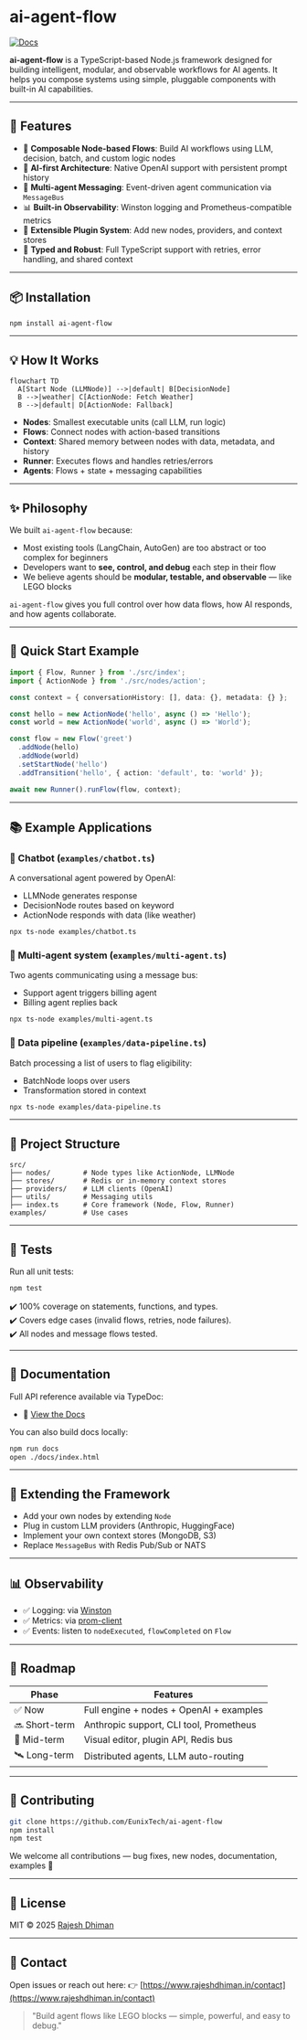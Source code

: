 # ai-agent-flow

[![Docs](https://img.shields.io/badge/docs-typedoc-blue.svg)](https://EunixTech.github.io/ai-agent-flow)

**ai-agent-flow** is a TypeScript-based Node.js framework designed for building intelligent, modular, and observable workflows for AI agents. It helps you compose systems using simple, pluggable components with built-in AI capabilities.

---

## 🚀 Features

- 🔄 **Composable Node-based Flows**: Build AI workflows using LLM, decision, batch, and custom logic nodes
- 🧠 **AI-first Architecture**: Native OpenAI support with persistent prompt history
- 📡 **Multi-agent Messaging**: Event-driven agent communication via `MessageBus`
- 📊 **Built-in Observability**: Winston logging and Prometheus-compatible metrics
- 🔌 **Extensible Plugin System**: Add new nodes, providers, and context stores
- 🔐 **Typed and Robust**: Full TypeScript support with retries, error handling, and shared context

---

## 📦 Installation

```bash
npm install ai-agent-flow
```

---

## 💡 How It Works

```mermaid
flowchart TD
  A[Start Node (LLMNode)] -->|default| B[DecisionNode]
  B -->|weather| C[ActionNode: Fetch Weather]
  B -->|default| D[ActionNode: Fallback]
```

- **Nodes**: Smallest executable units (call LLM, run logic)
- **Flows**: Connect nodes with action-based transitions
- **Context**: Shared memory between nodes with data, metadata, and history
- **Runner**: Executes flows and handles retries/errors
- **Agents**: Flows + state + messaging capabilities

---

## ✨ Philosophy

We built `ai-agent-flow` because:

- Most existing tools (LangChain, AutoGen) are too abstract or too complex for beginners
- Developers want to **see, control, and debug** each step in their flow
- We believe agents should be **modular, testable, and observable** — like LEGO blocks

`ai-agent-flow` gives you full control over how data flows, how AI responds, and how agents collaborate.

---

## 🧠 Quick Start Example

```ts
import { Flow, Runner } from './src/index';
import { ActionNode } from './src/nodes/action';

const context = { conversationHistory: [], data: {}, metadata: {} };

const hello = new ActionNode('hello', async () => 'Hello');
const world = new ActionNode('world', async () => 'World');

const flow = new Flow('greet')
  .addNode(hello)
  .addNode(world)
  .setStartNode('hello')
  .addTransition('hello', { action: 'default', to: 'world' });

await new Runner().runFlow(flow, context);
```

---

## 📚 Example Applications

### 🔮 Chatbot (`examples/chatbot.ts`)

A conversational agent powered by OpenAI:

- LLMNode generates response
- DecisionNode routes based on keyword
- ActionNode responds with data (like weather)

```bash
npx ts-node examples/chatbot.ts
```

### 🤝 Multi-agent system (`examples/multi-agent.ts`)

Two agents communicating using a message bus:

- Support agent triggers billing agent
- Billing agent replies back

```bash
npx ts-node examples/multi-agent.ts
```

### 🧪 Data pipeline (`examples/data-pipeline.ts`)

Batch processing a list of users to flag eligibility:

- BatchNode loops over users
- Transformation stored in context

```bash
npx ts-node examples/data-pipeline.ts
```

---

## 📁 Project Structure

```
src/
├── nodes/        # Node types like ActionNode, LLMNode
├── stores/       # Redis or in-memory context stores
├── providers/    # LLM clients (OpenAI)
├── utils/        # Messaging utils
├── index.ts      # Core framework (Node, Flow, Runner)
examples/         # Use cases
```

---

## 🧪 Tests

Run all unit tests:

```bash
npm test
```

✔️ 100% coverage on statements, functions, and types.  
✔️ Covers edge cases (invalid flows, retries, node failures).  
✔️ All nodes and message flows tested.

---

## 📖 Documentation

Full API reference available via TypeDoc:

- 📘 [View the Docs](https://EunixTech.github.io/ai-agent-flow)

You can also build docs locally:

```bash
npm run docs
open ./docs/index.html
```

---

## 🔌 Extending the Framework

- Add your own nodes by extending `Node`
- Plug in custom LLM providers (Anthropic, HuggingFace)
- Implement your own context stores (MongoDB, S3)
- Replace `MessageBus` with Redis Pub/Sub or NATS

---

## 📊 Observability

- ✅ Logging: via [Winston](https://github.com/winstonjs/winston)
- ✅ Metrics: via [prom-client](https://github.com/siimon/prom-client)
- ✅ Events: listen to `nodeExecuted`, `flowCompleted` on `Flow`

---

## 🧭 Roadmap

| Phase         | Features                                |
| ------------- | --------------------------------------- |
| ✅ Now        | Full engine + nodes + OpenAI + examples |
| 🔜 Short-term | Anthropic support, CLI tool, Prometheus |
| 🧠 Mid-term   | Visual editor, plugin API, Redis bus    |
| 🛰️ Long-term  | Distributed agents, LLM auto-routing    |

---

## 🧰 Contributing

```bash
git clone https://github.com/EunixTech/ai-agent-flow
npm install
npm test
```

We welcome all contributions — bug fixes, new nodes, documentation, examples 🙌

---

## 📄 License

MIT © 2025 [Rajesh Dhiman](https://www.rajeshdhiman.in)

---

## 💬 Contact

Open issues or reach out here:
👉 [https://www.rajeshdhiman.in/contact](https://www.rajeshdhiman.in/contact)

> "Build agent flows like LEGO blocks — simple, powerful, and easy to debug."
